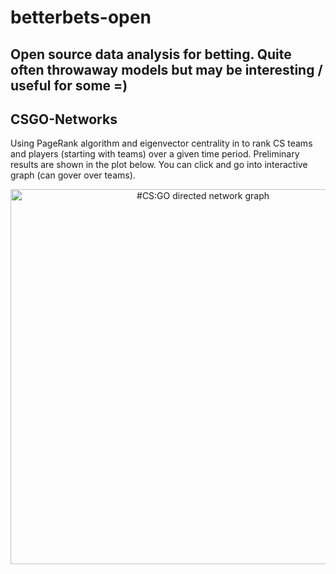# betterbets-open
Open source data analysis for betting. Quite often throwaway models but may be interesting / useful for some =)
---
## CSGO-Networks
Using PageRank algorithm and eigenvector centrality in to rank CS teams and players (starting with teams) over a given time period. Preliminary results are shown in the plot below. You can click and go into interactive graph (can gover over teams).

<div>
    <a href="https://plot.ly/~polaczmaks/339/" target="_blank" title="#CS:GO directed network graph " style="display: block; text-align: center;"><img src="https://plot.ly/~polaczmaks/339.png" alt="#CS:GO directed network graph " style="max-width: 100%;width: 600px;"  width="600" onerror="this.onerror=null;this.src='https://plot.ly/404.png';" /></a>
    <script data-plotly="polaczmaks:339"  src="https://plot.ly/embed.js" async></script>
</div>



